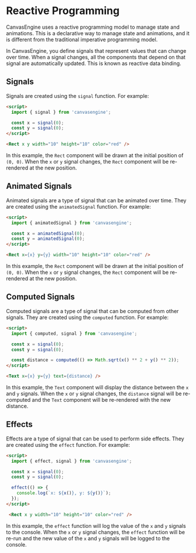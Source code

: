# Reactive Programming

CanvasEngine uses a reactive programming model to manage state and animations. This is a declarative way to manage state and animations, and it is different from the traditional imperative programming model.

In CanvasEngine, you define signals that represent values that can change over time. When a signal changes, all the components that depend on that signal are automatically updated. This is known as reactive data binding.

## Signals

Signals are created using the `signal` function. For example:

```html
<script>
  import { signal } from 'canvasengine';

  const x = signal(0);
  const y = signal(0);
</script>

<Rect x y width="10" height="10" color="red" />
```

In this example, the `Rect` component will be drawn at the initial position of `(0, 0)`. When the `x` or `y` signal changes, the `Rect` component will be re-rendered at the new position.

## Animated Signals

Animated signals are a type of signal that can be animated over time. They are created using the `animatedSignal` function. For example:

```html
<script>
  import { animatedSignal } from 'canvasengine';

  const x = animatedSignal(0);
  const y = animatedSignal(0);
</script>

<Rect x={x} y={y} width="10" height="10" color="red" />
```

In this example, the `Rect` component will be drawn at the initial position of `(0, 0)`. When the `x` or `y` signal changes, the `Rect` component will be re-rendered at the new position.

## Computed Signals

Computed signals are a type of signal that can be computed from other signals. They are created using the `computed` function. For example:

```html
<script>
  import { computed, signal } from 'canvasengine';

  const x = signal(0);
  const y = signal(0);

  const distance = computed(() => Math.sqrt(x() ** 2 + y() ** 2));
</script>

<Text x={x} y={y} text={distance} />
```

In this example, the `Text` component will display the distance between the `x` and `y` signals. When the `x` or `y` signal changes, the `distance` signal will be re-computed and the `Text` component will be re-rendered with the new distance.

## Effects

Effects are a type of signal that can be used to perform side effects. They are created using the `effect` function. For example:

```html
<script>
  import { effect, signal } from 'canvasengine';

  const x = signal(0);
  const y = signal(0);

  effect(() => {
    console.log(`x: ${x()}, y: ${y()}`);
  });
</script>

 <Rect x y width="10" height="10" color="red" />
 ```

In this example, the `effect` function will log the value of the `x` and `y` signals to the console. When the `x` or `y` signal changes, the `effect` function will be re-run and the new value of the `x` and `y` signals will be logged to the console.